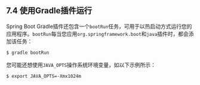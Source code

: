 <h2>7.4 使用Gradle插件运行</h2>

Spring Boot Gradle插件还包含一个```bootRun```任务，可用于以热启动方式运行您的应用程序。```bootRun```每当您应用```org.springframework.boot```和```java```插件时，都会添加该任务：

```bash
$ gradle bootRun
```

您可能还想使用```JAVA_OPTS```操作系统环境变量，如以下示例所示：

```bash
$ export JAVA_OPTS=-Xmx1024m
```
